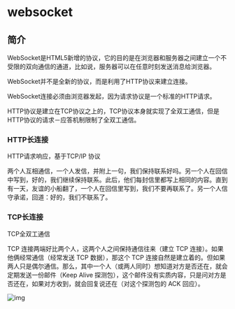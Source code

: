 # websocket

## 简介

WebSocket是HTML5新增的协议，它的目的是在浏览器和服务器之间建立一个不受限的双向通信的通道，比如说，服务器可以在任意时刻发送消息给浏览器。

WebSocket并不是全新的协议，而是利用了HTTP协议来建立连接。

WebSocket连接必须由浏览器发起，因为请求协议是一个标准的HTTP请求。

HTTP协议是建立在TCP协议之上的，TCP协议本身就实现了全双工通信，但是HTTP协议的请求－应答机制限制了全双工通信。

### HTTP长连接

HTTP请求响应，基于TCP/IP 协议

两个人互相通信，一个人发信，并附上一句，我们保持联系好吗。另一个人在回信中写到，好的，我们继续保持联系。此后，他们每封信里都写上相同的内容。直到有一天，友谊的小船翻了，一个人在回信里写到，我们不要再联系了。另一个人信守承诺，回道：好的，我们不联系了。

### TCP长连接

TCP全双工通信

TCP 连接两端好比两个人，这两个人之间保持通信往来（建立 TCP 连接）。如果他俩经常通信（经常发送 TCP 数据），那这个 TCP 连接自然是建立着的。但如果两人只是偶尔通信。那么，其中一个人（或两人同时）想知道对方是否还在，就会定期发送一份邮件（Keep Alive 探测包），这个邮件没有实质内容，只是问对方是否还在，如果对方收到，就会回复说还在（对这个探测包的 ACK 回应）。

![img](https://upload-images.jianshu.io/upload_images/3108769-e429124b24c3f80e.png?imageMogr2/auto-orient/)